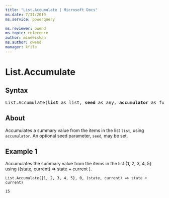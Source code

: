 ```yaml
---
title: "List.Accumulate | Microsoft Docs"
ms.date: 7/31/2019
ms.service: powerquery

ms.reviewer: owend
ms.topic: reference
author: minewiskan
ms.author: owend
manager: kfile
---
```

# List.Accumulate

## Syntax

<pre>
List.Accumulate(<b>list</b> as list, <b>seed</b> as any, <b>accumulator</b> as function) as any
</pre>
  
## About  
Accumulates a summary value from the items in the list `list`, using `accumulator`. An optional seed parameter, `seed`, may be set.

## Example 1
Accumulates the summary value from the items in the list {1, 2, 3, 4, 5} using ((state, current) => state + current ).

```powerquery-m
List.Accumulate({1, 2, 3, 4, 5}, 0, (state, current) => state + current)
```

`15`

